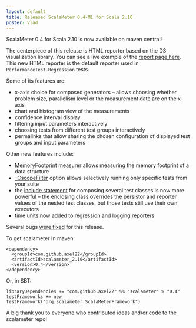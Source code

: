 ```yaml
---
layout: default
title: Released ScalaMeter 0.4-M1 for Scala 2.10
poster: Vlad
---
```


ScalaMeter 0.4 for Scala 2.10 is now available on maven central!

The centerpiece of this release is HTML reporter based on the D3 visualization library. You can see a live example of the [report page here](http://chara.epfl.ch/%7Eprokopec/example/tmp/report/). This new HTML reporter is the default reporter used in `PerformanceTest.Regression` tests.

Some of its features are:

* x-axis choice for composed generators – allows choosing whether problem size, parallelism level or the measurement date are on the x-axis
* chart and histogram view of the measurements
* confidence interval display
* filtering input parameters interactively
* choosing tests from different test groups interactively
* permalinks that allow sharing the chosen configuration of displayed test groups and input parameters

Other new features include:

* [MemoryFootprint](http://axel22.github.io/scalameter/home/gettingstarted/executors/) measurer allows measuring the memory footprint of a data structure
* [-CscopeFilter](http://axel22.github.io/scalameter/home/gettingstarted/sbt/) option allows selectively running only specific tests from your suite
* the [include statement](http://axel22.github.io/scalameter/home/gettingstarted/configuration/) for composing several test classes is now more powerful – the enclosing class overrides the persistor and reporter values of the nested test classes, but those tests still use their own executors
* time units now added to regression and logging reporters

Several bugs [were fixed](https://github.com/axel22/scalameter/issues?page=1&state=closed) for this release.


To get scalameter
In maven:

	<dependency>
	  <groupId>com.github.axel22</groupId>
	  <artifactId>scalameter_2.10</artifactId>
	  <version>0.4</version>
	</dependency>

Or, in SBT:

	libraryDependencies += "com.github.axel22" %% "scalameter" % "0.4"
	testFrameworks += new TestFramework("org.scalameter.ScalaMeterFramework")

A big thank you to everyone who contributed ideas and/or code to the scalameter repo!
